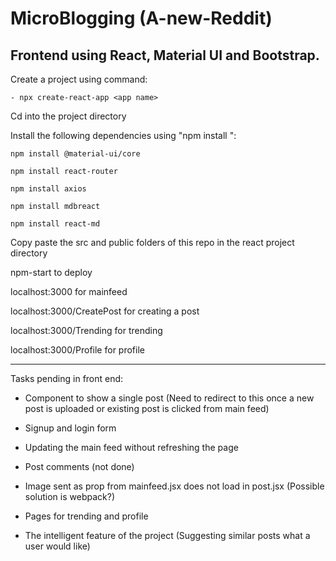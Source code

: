 # MicroBlogging (A-new-Reddit)

## Frontend using React, Material UI and Bootstrap.

Create a project using command:

    - npx create-react-app <app name>

Cd into the project directory

Install the following dependencies using "npm install ":

    npm install @material-ui/core

    npm install react-router

    npm install axios

    npm install mdbreact

    npm install react-md


Copy paste the src and public folders of this repo in the react project directory

npm-start to deploy

localhost:3000 for mainfeed

localhost:3000/CreatePost for creating a post

localhost:3000/Trending for trending

localhost:3000/Profile for profile


---


Tasks pending in front end:

* Component to show a single post (Need to redirect to this once a new post is uploaded or existing post is clicked from main feed)

* Signup and login form

* Updating the main feed without refreshing the page

* Post comments (not done)

* Image sent as prop from mainfeed.jsx does not load in post.jsx (Possible solution is webpack?)

* Pages for trending and profile

* The intelligent feature of the project (Suggesting similar posts what a user would like)
